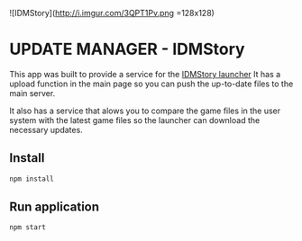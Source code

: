 ![IDMStory](http://i.imgur.com/3QPT1Pv.png =128x128)
# UPDATE MANAGER - IDMStory

This app was built to provide a service for the [IDMStory launcher](https://github.com/selcip/maplestory-v62-launcher-electron)
It has a upload function in the main page so you can push the up-to-date files to the main server.

It also has a service that alows you to compare the game files in the user system with the latest game files so the launcher can download the necessary updates.

## Install

```sh
npm install
```

## Run application

```sh
npm start
